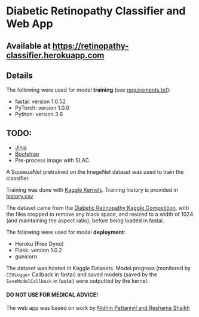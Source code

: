 # Diabetic Retinopathy Classifier and Web App

## Available at https://retinopathy-classifier.herokuapp.com

## Details

The following were used for model **training** (see [requirements.txt](requirements.txt)):    
- fastai:  version 1.0.52
- PyTorch:  version  1.0.0
- Python:  version 3.6

## TODO:
- [Jinja](https://palletsprojects.com/p/jinja/)
- [Bootstrap](https://getbootstrap.com/)
- Pre-process image with SLAC

A SqueezeNet pretrained on the ImageNet dataset was used to train the classifier.

Training was done with [Kaggle Kernels](https://kaggle.com/kernels). Training history is provided in [history.csv](notebooks/history.csv)

The dataset came from the [Diabetic Retinopathy Kaggle Competition](https://kaggle.com/c/diabetic-retinopathy-detection), with the files cropped to remove any black space, and resized to a width of 1024 (and maintaining the aspect ratio), before being loaded in fastai.

The following were used for model **deployment**:    
- Heroku (Free Dyno)
- Flask:  version 1.0.2
- gunicorn

The dataset was hosted in Kaggle Datasets. Model progress (monitored by `CSVLogger` Callback in fastai) and saved models (saved by the `SaveModelCallback` in fastai) were outputted by the kernel.

#### **DO NOT USE FOR MEDICAL ADVICE!**

The web app was based on work by [Nidhin Pattaniyil and Reshama Shaikh](https://reshamas.github.io/deploying-deep-learning-models-on-web-and-mobile/)
